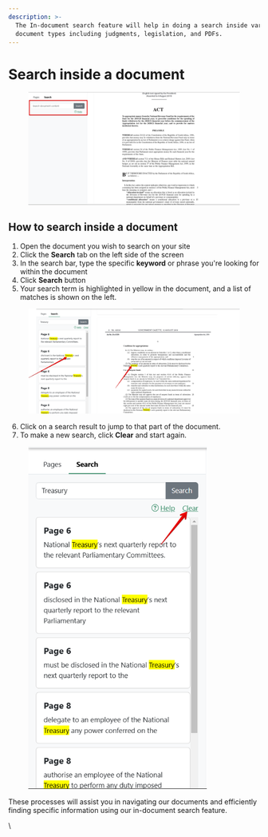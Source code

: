 ```yaml
---
description: >-
  The In-document search feature will help in doing a search inside various
  document types including judgments, legislation, and PDFs.
---
```


# Search inside a document

<div align="left"><figure><img src="../.gitbook/assets/Law lib 4.png" alt=""><figcaption></figcaption></figure></div>

## How to search inside a document

1. Open the document you wish to search on your site
2. Click the **Search** tab on the left side of the screen
3. In the search bar, type the specific **keyword** or phrase you're looking for within the document
4. Click **Search** button
5. Your search term is highlighted in yellow in the document, and a list of matches is shown on the left.

<figure><img src="../.gitbook/assets/Law lib 5.png" alt=""><figcaption></figcaption></figure>

6. Click on a search result to jump to that part of the document.
7. To make a new search, click **Clear** and start again.

<div align="left"><figure><img src="../.gitbook/assets/Law lib 6.png" alt="" width="358"><figcaption></figcaption></figure></div>

These processes will assist you in navigating our documents and efficiently finding specific information using our in-document search feature.



\
